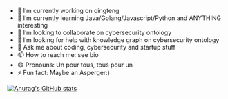 

- 🔭 I’m currently working on qingteng
- 🌱 I’m currently learning Java/Golang/Javascript/Python and ANYTHING interesting
- 👯 I’m looking to collaborate on cybersecurity ontology
- 🤔 I’m looking for help with knowledge graph on cybersecurity ontology
- 💬 Ask me about coding, cybersecurity and startup stuff
- 📫 How to reach me: see bio
- 😄 Pronouns: Un pour tous, tous pour un
- ⚡ Fun fact: Maybe an Asperger:)

[![Anurag's GitHub stats](https://github-readme-stats.vercel.app/api?username=highkay)](https://github.com/highkay)

